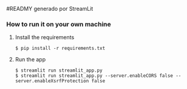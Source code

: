 #READMY generado por StreamLit

### How to run it on your own machine

1. Install the requirements

   ```
   $ pip install -r requirements.txt
   ```

2. Run the app

   ```
   $ streamlit run streamlit_app.py
   $ streamlit run streamlit_app.py --server.enableCORS false --server.enableXsrfProtection false
   ```
